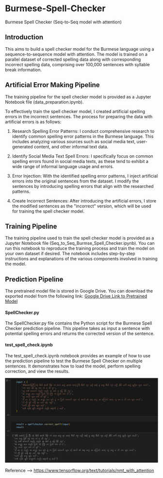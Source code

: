 # Burmese-Spell-Checker
Burmese Spell Checker (Seq-to-Seq model with attention)

## Introduction
This aims to build a spell checker model for the Burmese language using a sequence-to-sequence model with attention. The model is trained on a parallel dataset of corrected spelling data along with corresponding incorrect spelling data, comprising over 100,000 sentences with syllable break information.

## Artificial Error Making Pipeline
The training pipeline for the spell checker model is provided as a Jupyter Notebook file (data_preparation.ipynb). 

To effectively train the spell checker model, I created artificial spelling errors in the incorrect sentences. The process for preparing the data with artificial errors is as follows:

1. Research Spelling Error Patterns: I conduct comprehensive research to identify common spelling error patterns in the Burmese language. This includes analyzing various sources such as social media text, user-generated content, and other informal text data.

2. Identify Social Media Text Spell Errors: I specifically focus on common spelling errors found in social media texts, as these tend to exhibit a wide range of informal language usage and errors.

3. Error Injection: With the identified spelling error patterns, I inject artificial errors into the original sentences from the dataset. I modify the sentences by introducing spelling errors that align with the researched patterns.

4. Create Incorrect Sentences: After introducing the artificial errors, I store the modified sentences as the "incorrect" version, which will be used for training the spell checker model.

## Training Pipeline
The training pipeline used to train the spell checker model is provided as a Jupyter Notebook file (Seq_to_Seq_Burmse_Spell_Checker.ipynb). You can run this notebook to reproduce the training process and train the model on your own dataset if desired. The notebook includes step-by-step instructions and explanations of the various components involved in training the model.

## Prediction Pipeline
The pretrained model file is stored in Google Drive. You can download the exported model from the following link:
[Google Drive Link to Pretrained Model](https://drive.google.com/file/d/1BgIQ3dxqWJYweaa_rvU0b5BeUTCtgnkt/view?usp=sharing)

#### SpellChecker.py
The SpellChecker.py file contains the Python script for the Burmese Spell Checker prediction pipeline. This pipeline takes as input a sentence with potential spelling errors and returns the corrected version of the sentence.

#### test_spell_check.ipynb
The test_spell_check.ipynb notebook provides an example of how to use the prediction pipeline to test the Burmese Spell Checker on multiple sentences. It demonstrates how to load the model, perform spelling correction, and view the results.

![](https://github.com/hmp-08/Burmese-Spell-Checker/blob/main/Screenshot%20from%202023-12-20%2010-48-54.png)

Reference --> https://www.tensorflow.org/text/tutorials/nmt_with_attention




